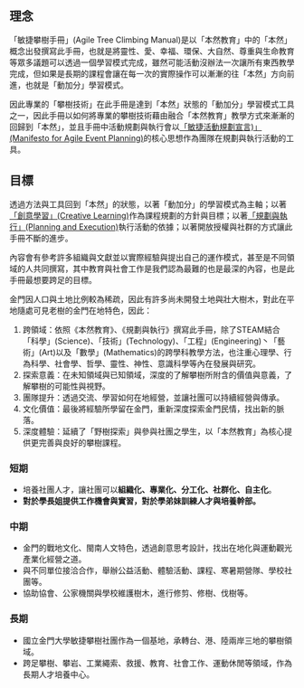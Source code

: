 ## 理念
「敏捷攀樹手冊」(Agile Tree Climbing Manual)是以「本然教育」中的「本然」概念出發撰寫此手冊，也就是將靈性、愛、幸福、環保、大自然、尊重與生命教育等眾多議題可以透過一個學習模式完成，雖然可能活動沒辦法一次讓所有東西教學完成，但如果是長期的課程會讓在每一次的實際操作可以漸漸的往「本然」方向前進，也就是「動加分」學習模式。

因此專業的「攀樹技術」在此手冊是達到「本然」狀態的「動加分」學習模式工具之一，因此手冊以如何將專業的攀樹技術藉由融合「本然教育」教學方式來漸漸的回歸到「本然」，並且手冊中活動規劃與執行會以[「敏捷活動規劃宣言)」(Manifesto for Agile Event Planning)](https://github.com/Uesugi-Summer-Sea/Manifesto-for-Agile-Event-Planning)的核心思想作為團隊在規劃與執行活動的工具。

## 目標
透過方法與工具回到「本然」的狀態，以著「動加分」的學習模式為主軸；以著[「創意學習」(Creative Learning)](1-創意學習.md)作為課程規劃的方針與目標；以著[「規劃與執行」(Planning and Execution)](../5-跨領域應用/5-規劃與執行.md)執行活動的依據；以著開放授權與社群的方式讓此手冊不斷的進步。

內容會有參考許多組織與文獻並以實際經驗與提出自己的運作模式，甚至是不同領域的人共同撰寫，其中教育與社會工作是我們認為最難的也是最深的內容，也是此手冊最想要跨足的目標。

金門因人口與土地比例較為稀疏，因此有許多尚未開發土地與壯大樹木，對此在平地隨處可見老樹的金門在地特色，因此：

1. 跨領域：依照《本然教育》、《規劃與執行》撰寫此手冊，除了STEAM結合「科學」(Science)、「技術」(Technology)、「工程」(Engineering)丶「藝術」(Art)以及「數學」(Mathematics)的跨學科教學方法，也注重心理學、行為科學、社會學、哲學、靈性、神性、意識科學等內在發展與研究。
2. 探索意義：在未知領域與已知領域，深度的了解攀樹所附含的價值與意義，了解攀樹的可能性與視野。
3. 團隊提升：透過交流、學習如何在地經營，並讓社團可以持續經營與傳承。
4. 文化價值：最後將經驗所學留在金門，重新深度探索金門民情，找出新的脈落。
5. 深度體驗：延續了「野樹探索」與參與社團之學生，以「本然教育」為核心提供更完善與良好的攀樹課程。

### 短期

- 培養社團人才，讓社團可以**組織化、專業化、分工化、社群化、自主化**。
- **對於學長姐提供工作機會與實習，對於學弟妹訓練人才與培養幹部。**

### 中期

- 金門的戰地文化、閩南人文特色，透過創意思考設計，找出在地化與運動觀光產業化經營之道。
- 與不同單位接洽合作，舉辦公益活動、體驗活動、課程、寒暑期營隊、學校社團等。
- 協助協會、公家機關與學校維護樹木，進行修剪、修樹、伐樹等。

### 長期

- 國立金門大學敏捷攀樹社團作為一個基地，承轉台、港、陸兩岸三地的攀樹領域。
- 跨足攀樹、攀岩、工業繩索、救援、教育、社會工作、運動休閒等領域，作為長期人才培養中心。
